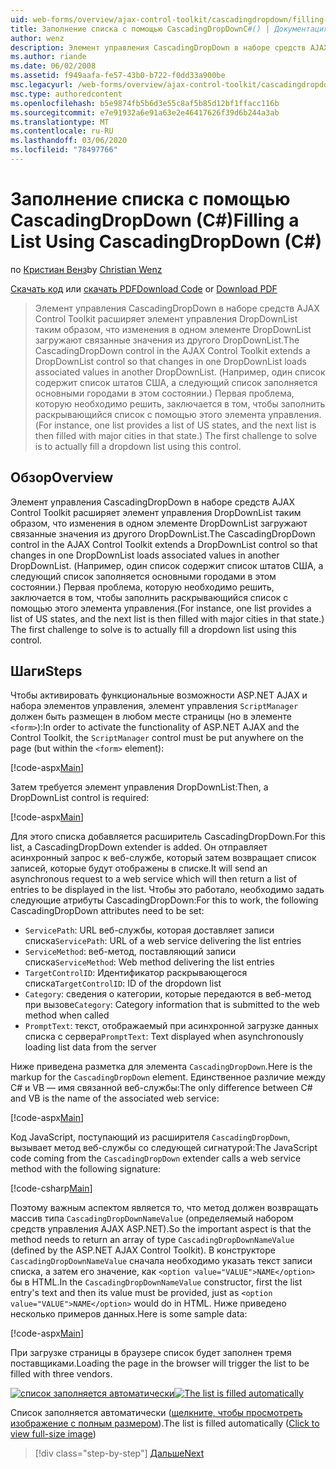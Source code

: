 ```yaml
---
uid: web-forms/overview/ajax-control-toolkit/cascadingdropdown/filling-a-list-using-cascadingdropdown-cs
title: Заполнение списка с помощью CascadingDropDownC#() | Документация Майкрософт
author: wenz
description: Элемент управления CascadingDropDown в наборе средств AJAX Control Toolkit расширяет элемент управления DropDownList таким образом, что изменения в одном элементе DropDownList загружают связанные значения в АНОС...
ms.author: riande
ms.date: 06/02/2008
ms.assetid: f949aafa-fe57-43b0-b722-f0dd33a900be
msc.legacyurl: /web-forms/overview/ajax-control-toolkit/cascadingdropdown/filling-a-list-using-cascadingdropdown-cs
msc.type: authoredcontent
ms.openlocfilehash: b5e9874fb5b6d3e55c8af5b85d12bf1ffacc116b
ms.sourcegitcommit: e7e91932a6e91a63e2e46417626f39d6b244a3ab
ms.translationtype: MT
ms.contentlocale: ru-RU
ms.lasthandoff: 03/06/2020
ms.locfileid: "78497766"
---
```

# <a name="filling-a-list-using-cascadingdropdown-c"></a><span data-ttu-id="5e368-103">Заполнение списка с помощью CascadingDropDown (C#)</span><span class="sxs-lookup"><span data-stu-id="5e368-103">Filling a List Using CascadingDropDown (C#)</span></span>

<span data-ttu-id="5e368-104">по [Кристиан Венз](https://github.com/wenz)</span><span class="sxs-lookup"><span data-stu-id="5e368-104">by [Christian Wenz](https://github.com/wenz)</span></span>

<span data-ttu-id="5e368-105">[Скачать код](https://download.microsoft.com/download/9/0/7/907760b1-2c60-4f81-aeb6-ca416a573b0d/cascadingdropdown0.cs.zip) или [скачать PDF](https://download.microsoft.com/download/2/d/c/2dc10e34-6983-41d4-9c08-f78f5387d32b/cascadingdropdown0CS.pdf)</span><span class="sxs-lookup"><span data-stu-id="5e368-105">[Download Code](https://download.microsoft.com/download/9/0/7/907760b1-2c60-4f81-aeb6-ca416a573b0d/cascadingdropdown0.cs.zip) or [Download PDF](https://download.microsoft.com/download/2/d/c/2dc10e34-6983-41d4-9c08-f78f5387d32b/cascadingdropdown0CS.pdf)</span></span>

> <span data-ttu-id="5e368-106">Элемент управления CascadingDropDown в наборе средств AJAX Control Toolkit расширяет элемент управления DropDownList таким образом, что изменения в одном элементе DropDownList загружают связанные значения из другого DropDownList.</span><span class="sxs-lookup"><span data-stu-id="5e368-106">The CascadingDropDown control in the AJAX Control Toolkit extends a DropDownList control so that changes in one DropDownList loads associated values in another DropDownList.</span></span> <span data-ttu-id="5e368-107">(Например, один список содержит список штатов США, а следующий список заполняется основными городами в этом состоянии.) Первая проблема, которую необходимо решить, заключается в том, чтобы заполнить раскрывающийся список с помощью этого элемента управления.</span><span class="sxs-lookup"><span data-stu-id="5e368-107">(For instance, one list provides a list of US states, and the next list is then filled with major cities in that state.) The first challenge to solve is to actually fill a dropdown list using this control.</span></span>

## <a name="overview"></a><span data-ttu-id="5e368-108">Обзор</span><span class="sxs-lookup"><span data-stu-id="5e368-108">Overview</span></span>

<span data-ttu-id="5e368-109">Элемент управления CascadingDropDown в наборе средств AJAX Control Toolkit расширяет элемент управления DropDownList таким образом, что изменения в одном элементе DropDownList загружают связанные значения из другого DropDownList.</span><span class="sxs-lookup"><span data-stu-id="5e368-109">The CascadingDropDown control in the AJAX Control Toolkit extends a DropDownList control so that changes in one DropDownList loads associated values in another DropDownList.</span></span> <span data-ttu-id="5e368-110">(Например, один список содержит список штатов США, а следующий список заполняется основными городами в этом состоянии.) Первая проблема, которую необходимо решить, заключается в том, чтобы заполнить раскрывающийся список с помощью этого элемента управления.</span><span class="sxs-lookup"><span data-stu-id="5e368-110">(For instance, one list provides a list of US states, and the next list is then filled with major cities in that state.) The first challenge to solve is to actually fill a dropdown list using this control.</span></span>

## <a name="steps"></a><span data-ttu-id="5e368-111">Шаги</span><span class="sxs-lookup"><span data-stu-id="5e368-111">Steps</span></span>

<span data-ttu-id="5e368-112">Чтобы активировать функциональные возможности ASP.NET AJAX и набора элементов управления, элемент управления `ScriptManager` должен быть размещен в любом месте страницы (но в элементе `<form>`):</span><span class="sxs-lookup"><span data-stu-id="5e368-112">In order to activate the functionality of ASP.NET AJAX and the Control Toolkit, the `ScriptManager` control must be put anywhere on the page (but within the `<form>` element):</span></span>

[!code-aspx[Main](filling-a-list-using-cascadingdropdown-cs/samples/sample1.aspx)]

<span data-ttu-id="5e368-113">Затем требуется элемент управления DropDownList:</span><span class="sxs-lookup"><span data-stu-id="5e368-113">Then, a DropDownList control is required:</span></span>

[!code-aspx[Main](filling-a-list-using-cascadingdropdown-cs/samples/sample2.aspx)]

<span data-ttu-id="5e368-114">Для этого списка добавляется расширитель CascadingDropDown.</span><span class="sxs-lookup"><span data-stu-id="5e368-114">For this list, a CascadingDropDown extender is added.</span></span> <span data-ttu-id="5e368-115">Он отправляет асинхронный запрос к веб-службе, который затем возвращает список записей, которые будут отображены в списке.</span><span class="sxs-lookup"><span data-stu-id="5e368-115">It will send an asynchronous request to a web service which will then return a list of entries to be displayed in the list.</span></span> <span data-ttu-id="5e368-116">Чтобы это работало, необходимо задать следующие атрибуты CascadingDropDown:</span><span class="sxs-lookup"><span data-stu-id="5e368-116">For this to work, the following CascadingDropDown attributes need to be set:</span></span>

- <span data-ttu-id="5e368-117">`ServicePath`: URL веб-службы, которая доставляет записи списка</span><span class="sxs-lookup"><span data-stu-id="5e368-117">`ServicePath`: URL of a web service delivering the list entries</span></span>
- <span data-ttu-id="5e368-118">`ServiceMethod`: веб-метод, поставляющий записи списка</span><span class="sxs-lookup"><span data-stu-id="5e368-118">`ServiceMethod`: Web method delivering the list entries</span></span>
- <span data-ttu-id="5e368-119">`TargetControlID`: Идентификатор раскрывающегося списка</span><span class="sxs-lookup"><span data-stu-id="5e368-119">`TargetControlID`: ID of the dropdown list</span></span>
- <span data-ttu-id="5e368-120">`Category`: сведения о категории, которые передаются в веб-метод при вызове</span><span class="sxs-lookup"><span data-stu-id="5e368-120">`Category`: Category information that is submitted to the web method when called</span></span>
- <span data-ttu-id="5e368-121">`PromptText`: текст, отображаемый при асинхронной загрузке данных списка с сервера</span><span class="sxs-lookup"><span data-stu-id="5e368-121">`PromptText`: Text displayed when asynchronously loading list data from the server</span></span>

<span data-ttu-id="5e368-122">Ниже приведена разметка для элемента `CascadingDropDown`.</span><span class="sxs-lookup"><span data-stu-id="5e368-122">Here is the markup for the `CascadingDropDown` element.</span></span> <span data-ttu-id="5e368-123">Единственное различие между C# и VB — имя связанной веб-службы:</span><span class="sxs-lookup"><span data-stu-id="5e368-123">The only difference between C# and VB is the name of the associated web service:</span></span>

[!code-aspx[Main](filling-a-list-using-cascadingdropdown-cs/samples/sample3.aspx)]

<span data-ttu-id="5e368-124">Код JavaScript, поступающий из расширителя `CascadingDropDown`, вызывает метод веб-службы со следующей сигнатурой:</span><span class="sxs-lookup"><span data-stu-id="5e368-124">The JavaScript code coming from the `CascadingDropDown` extender calls a web service method with the following signature:</span></span>

[!code-csharp[Main](filling-a-list-using-cascadingdropdown-cs/samples/sample4.cs)]

<span data-ttu-id="5e368-125">Поэтому важным аспектом является то, что метод должен возвращать массив типа `CascadingDropDownNameValue` (определяемый набором средств управления AJAX ASP.NET).</span><span class="sxs-lookup"><span data-stu-id="5e368-125">So the important aspect is that the method needs to return an array of type `CascadingDropDownNameValue` (defined by the ASP.NET AJAX Control Toolkit).</span></span> <span data-ttu-id="5e368-126">В конструкторе `CascadingDropDownNameValue` сначала необходимо указать текст записи списка, а затем его значение, как `<option value="VALUE">NAME</option>` бы в HTML.</span><span class="sxs-lookup"><span data-stu-id="5e368-126">In the `CascadingDropDownNameValue` constructor, first the list entry's text and then its value must be provided, just as `<option value="VALUE">NAME</option>` would do in HTML.</span></span> <span data-ttu-id="5e368-127">Ниже приведено несколько примеров данных.</span><span class="sxs-lookup"><span data-stu-id="5e368-127">Here is some sample data:</span></span>

[!code-aspx[Main](filling-a-list-using-cascadingdropdown-cs/samples/sample5.aspx)]

<span data-ttu-id="5e368-128">При загрузке страницы в браузере список будет заполнен тремя поставщиками.</span><span class="sxs-lookup"><span data-stu-id="5e368-128">Loading the page in the browser will trigger the list to be filled with three vendors.</span></span>

<span data-ttu-id="5e368-129">[![список заполняется автоматически](filling-a-list-using-cascadingdropdown-cs/_static/image2.png)](filling-a-list-using-cascadingdropdown-cs/_static/image1.png)</span><span class="sxs-lookup"><span data-stu-id="5e368-129">[![The list is filled automatically](filling-a-list-using-cascadingdropdown-cs/_static/image2.png)](filling-a-list-using-cascadingdropdown-cs/_static/image1.png)</span></span>

<span data-ttu-id="5e368-130">Список заполняется автоматически ([щелкните, чтобы просмотреть изображение с полным размером](filling-a-list-using-cascadingdropdown-cs/_static/image3.png)).</span><span class="sxs-lookup"><span data-stu-id="5e368-130">The list is filled automatically ([Click to view full-size image](filling-a-list-using-cascadingdropdown-cs/_static/image3.png))</span></span>

> [!div class="step-by-step"]
> [<span data-ttu-id="5e368-131">Дальше</span><span class="sxs-lookup"><span data-stu-id="5e368-131">Next</span></span>](using-cascadingdropdown-with-a-database-cs.md)
